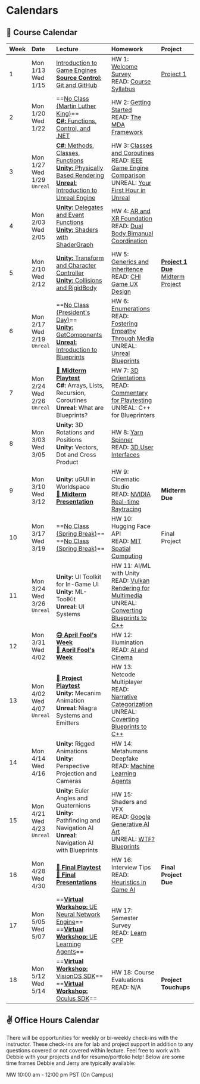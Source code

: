 # Calendars

## 📓 Course Calendar
| Week | Date                     | Lecture                                           | Homework              | Project |
| :----| :----------------------- | :------------------------------------------------ | :-------------------------------| :--------------|
| 1    | Mon 1/13 <br> Wed 1/15 | [Introduction to Game Engines](https://www.icloud.com/keynote/0f9WO6fIlcmIaxdR-XTdeZ13A#sp25-lecture1) <br> [**Source Control:** Git and GitHub](https://www.icloud.com/keynote/009ItCBSjey9Ze8s0v_HiM2iQ#sp25-lecture1) | HW 1: [Welcome Survey](./Homework/hw01.md)  <br> READ: [Course Syllabus](./courseinfo.md)  | [Project 1](./Projects/proj1_kitchen.md)  |
| 2    | Mon 1/20 <br> Wed 1/22   | ==[No Class (Martin Luther King)]()== <br> [**C#:** Functions, Control, and .NET](https://www.icloud.com/keynote/066e-cFG4FRHgHu1XxcHC9lKA#sp25-lecture2) | HW 2: [Getting Started](./Homework/hw02.md) <br> READ: [The MDA Framework](https://users.cs.northwestern.edu/~hunicke/MDA.pdf) |  |
| 3    | Mon 1/27 <br> Wed 1/29 <br> `Unreal` | [**C#:** Methods, Classes, Functions](https://www.icloud.com/keynote/085wgcU6MUzFxamgwx48xiTZg#sp25-lecture3) <br> [**Unity:** Physically Based Rendering]() <br> [**Unreal:** Introduction to Unreal Engine](https://docs.google.com/presentation/d/1GqoI-3wwE2shmi3SLGDl5x7FHKFUfD-z4IJSXQz6h5s/edit?usp=sharing) | HW 3: [Classes and Coroutines](./Homework/hw03.md) <br> READ: [IEEE Game Engine Comparison](https://ieeexplore.ieee.org/document/9579618) <br> UNREAL: [Your First Hour in Unreal](https://dev.epicgames.com/community/learning/courses/3ke/your-first-hour-in-unreal-engine-5-2/vvdk/your-first-hour-in-unreal-engine-5-2-overview) | |
| 4    | Mon 2/03 <br> Wed 2/05 | [**Unity:** Delegates and Event Functions](https://www.icloud.com/keynote/0a4QGMGi77V6Lvp_ySwPRM4Gw#sp25-lecture4) <br> [**Unity:** Shaders with ShaderGraph](https://docs.unity3d.com/Packages/com.unity.shadergraph@17.0/manual/index.html) | HW 4: [AR and XR Foundation](./Homework/hw04.md) <br> READ: [Dual Body Bimanual Coordination](https://dl.acm.org/doi/10.1145/3563657.3596082) | |
| 5    | Mon 2/10 <br> Wed 2/12 | [**Unity:** Transform and Character Controller](https://www.icloud.com/keynote/02bHbhzdYzhnLPLpR23IeTwAg#sp25-lecture4) <br> [**Unity:** Collisions and RigidBody](https://www.icloud.com/keynote/0958ApclPSKbB1gMqwCIsHxTA#sp25-lecture5) | HW 5: [Generics and Inheritence](./Homework/hw05.md) <br> READ: [CHI Game UX Design](https://dl.acm.org/doi/abs/10.1145/3544549.3574181) | [**Project 1 Due**](./Projects/proj1_kitchen.md) <br> [Midterm Project](./Projects/proj2_advocacy.md) |
| 6    | Mon 2/17 <br> Wed 2/19 <br> `Unreal` | ==[No Class (President's Day)]()== <br> [**Unity:** GetComponents](https://www.icloud.com/keynote/0a8Zik_yx6RADtTs7dZ5O6cPQ#sp25-lecture6) <br> [**Unreal:** Introduction to Blueprints](https://docs.google.com/presentation/d/1TYH-CKrxx2k8sRhQYR_yMsDnNlnPLFvywlA7vn3-jgo/edit#slide=id.g333e4d72c43_0_0) | HW 6: [Enumerations](./Homework/hw06.md) <br> READ: [Fostering Empathy Through Media](https://dl.acm.org/doi/10.1145/3383668.3419929) <br> UNREAL: [Unreal Blueprints](https://www.youtube.com/watch?v=Xw9QEMFInYU) | |
| 7    | Mon 2/24 <br> Wed 2/26 <br> `Unreal`  | **[👾 Midterm Playtest]()** <br> **C#:** Arrays, Lists, Recursion, Coroutines <br> **Unreal:** What are Blueprints? | HW 7: [3D Orientations](./Homework/hw07.md) <br> READ: [Commentary for Playtesting](https://go-gale-com.libproxy1.usc.edu/ps/i.do?p=AONE&u=aikentcl&id=GALE%7CA759558167&v=2.1&it=r&aty=ip) <br> UNREAL: C++ for Blueprinters |
| 8    | Mon 3/03 <br> Wed 3/05 | **Unity:** 3D Rotations and Positions <br> **Unity:** Vectors, Dot and Cross Product | HW 8: [Yarn Spinner](./Homework/hw08.md) <br> READ: [3D User Interfaces](https://link-springer-com.libproxy1.usc.edu/chapter/10.1007/978-3-031-42283-6_33) | 
| 9    | Mon 3/10 <br> Wed 3/12 | **Unity:** uGUI in Worldspace <br> **[🎉 Midterm Presentation]()** | HW 9: Cinematic Studio <br> READ: [NVIDIA Real-time Raytracing](https://www.nvidia.com/en-us/on-demand/session/gtcspring22-s42359/) | <br> **Midterm Due** |
| 10   | Mon 3/17 <br> Wed 3/19| ==[No Class (Spring Break)]()== <br> ==[No Class (Spring Break)]()== | HW 10: Hugging Face API <br> READ: [MIT Spatial Computing](https://acg.media.mit.edu/people/simong/thesis/SpatialComputing.pdf) | Final Project |
| 11   | Mon 3/24 <br> Wed 3/26 <br> `Unreal`| **Unity:** UI Toolkit for In-Game UI <br> **Unity:** ML-ToolKit <br> **Unreal:** UI Systems | HW 11: AI/ML with Unity <br> READ: [Vulkan Rendering for Multimedia](https://dl.acm.org/doi/10.1145/3283289.3283336) <br> UNREAL: [Converting Blueprints to C++](https://dev.epicgames.com/community/learning/courses/KJ/converting-blueprint-to-c/kjB/unreal-engine-introduction-to-blueprint-vs-c) |
| 12   | Mon 3/31 <br> Wed 4/02   | **[🙃 April Fool's Week]()** <br> **[🙂 April Fool's Week]()** | HW 12: Illumination <br> READ: [AI and Cinema](https://uosc.primo.exlibrisgroup.com/discovery/fulldisplay?docid=cdi_doaj_primary_oai_doaj_org_article_84365c1bc872447fa2cb1aa45fda2036&context=PC&vid=01USC_INST:01USC&lang=en&search_scope=MyInst_and_CI&adaptor=Primo%20Central&tab=Everything&query=any,contains,A%20Study%20of%20Artificial%20Intelligence%20in%20the%20Production%20of%20Film&offset=0) |
| 13   | Mon 4/02 <br> Wed 4/07 <br> `Unreal` | **[👾 Project Playtest]()** <br> **Unity:** Mecanim Animation <br> **Unreal:** Niagra Systems and Emitters | HW 13: Netcode Multiplayer <br> READ: [Narrative Categorization](https://uosc.primo.exlibrisgroup.com/discovery/fulldisplay?docid=cdi_crossref_primary_10_1111_bjet_13004&context=PC&vid=01USC_INST:01USC&lang=en&search_scope=MyInst_and_CI&adaptor=Primo%20Central&tab=Everything&query=any,contains,Narrative%20Categorization%20games&offset=0) <br> UNREAL: [Coverting Blueprints to C++](https://dev.epicgames.com/community/learning/courses/KJ/converting-blueprint-to-c/kjB/unreal-engine-introduction-to-blueprint-vs-c) | |
| 14   | Mon 4/14 <br> Wed 4/16 | **Unity:** Rigged Animations <br> **Unity:** Perspective Projection and Cameras | HW 14: Metahumans Deepfake <br> READ: [Machine Learning Agents](https://uosc.primo.exlibrisgroup.com/discovery/fulldisplay?docid=cdi_proquest_ebookcentral_EBC5446051&context=PC&vid=01USC_INST:01USC&lang=en&search_scope=MyInst_and_CI&adaptor=Primo%20Central&tab=Everything&query=any,contains,Machine%20Learning%20Agents%20games&offset=0)| |
| 15   | Mon 4/21 <br> Wed 4/23 <br> `Unreal`| **Unity:** Euler Angles and Quaternions <br> **Unity:** Pathfinding and Navigation AI <br> **Unreal:** Navigation AI with Blueprints| HW 15: Shaders and VFX <br> READ: [Google Generative AI Art](https://uosc.primo.exlibrisgroup.com/discovery/fulldisplay?docid=cdi_proquest_miscellaneous_3055502020&context=PC&vid=01USC_INST:01USC&lang=en&search_scope=MyInst_and_CI&adaptor=Primo%20Central&tab=Everything&query=any,contains,Generative%20AI%20art%20in%20games&offset=0) <br> UNREAL: [WTF? Blueprints](https://www.youtube.com/@MathewWadsteinTutorials/videos)| |
| 16   | Mon 4/28 <br> Wed 4/30   | **[👾 Final Playtest]()** <br> **[🎉 Final Presentations]()** | HW 16: Interview Tips <br> READ: [Heuristics in Game AI](https://uosc.primo.exlibrisgroup.com/discovery/fulldisplay?docid=cdi_proquest_journals_1931746681&context=PC&vid=01USC_INST:01USC&lang=en&search_scope=MyInst_and_CI&adaptor=Primo%20Central&tab=Everything&query=any,contains,Artificial%20intelligence%20in%20games&offset=0) | **Final Project Due** |
| 17   | Mon 5/05 <br> Wed 5/07   | ==[**Virtual Workshop:** UE Neural Network Engine]()== <br> ==[**Virtual Workshop:** UE Learning Agents]()== | HW 17: Semester Survey <br> READ: [Learn CPP](https://www.learncpp.com/) | |
| 18   | Mon 5/12 <br> Wed 5/14   | ==[**Virtual Workshop:** VisionOS SDK]()== <br> ==[**Virtual Workshop:** Oculus SDK]()== | HW 18: Course Evaluations <br> READ: N/A | <br> **Project Touchups** |

## ✌️ Office Hours Calendar
There will be opportunities for weekly or bi-weekly check-ins with the instructor. These check-ins are for lab and project support in addition to any questions covered or not covered within lecture. Feel free to work with Debbie with your projects and for resume/portfolio help! Below are some time frames Debbie and Jerry are typically available:

MW 10:00 am - 12:00 pm PST (On Campus)